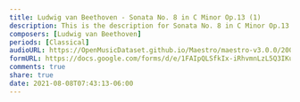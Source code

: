 ```yaml
---
title: Ludwig van Beethoven - Sonata No. 8 in C Minor Op.13 (1)
description: This is the description for Sonata No. 8 in C Minor Op.13 by Ludwig van Beethoven
composers: [Ludwig van Beethoven]
periods: [Classical]
audioURL: https://OpenMusicDataset.github.io/Maestro/maestro-v3.0.0/2009/MIDI-Unprocessed_09_R1_2009_01-04_ORIG_MID--AUDIO_09_R1_2009_09_R1_2009_03_WAV.midi
formURL: https://docs.google.com/forms/d/e/1FAIpQLSfkIx-iRhvmnLzL5Q3IKumA4dmV93cJY-RVDgvNnR6iYp6Gew/viewform
comments: true
share: true
date: 2021-08-08T07:43:13-06:00
---
```

